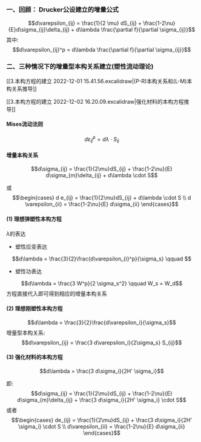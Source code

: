 ### 一、回顾： Drucker公设建立的增量公式

$$d\varepsilon_{ij} = \frac{1}{2 \mu} dS_{ij} + \frac{1-2\nu}{E}d\sigma_{ij}\delta_{ij} + d\lambda \frac{\partial f}{\partial \sigma_{ij}}$$
其中: 
$$d\varepsilon_{ij}^p = d\lambda \frac{\partial f}{\partial \sigma_{ij}}$$

### 二、三种情况下的增量型本构关系建立(塑性流动理论)

[[3.本构方程的建立 2022-12-01 15.41.56.excalidraw|(P-R)本构关系和(L-M)本构关系推导]]

[[3.本构方程的建立 2022-12-02 16.20.09.excalidraw|强化材料的本构方程推导]]
#### Mises流动法则

$$d\varepsilon_{ij}^p = d\lambda \cdot S_{ij} \tag{3.34}$$

#### 增量本构关系
$$d\sigma_{ij} = \frac{1}{2\mu}dS_{ij} + \frac{1-2\nu}{E} d\sigma_{m}\delta_{ij} + d\lambda \cdot S$$

或
$$\begin{cases}
d e_{ij} = \frac{1}{2\mu}dS_{ij} + d\lambda \cdot S \\
d \varepsilon_{ii} = \frac{1-2\nu}{E} d\sigma_{ii}
\end{cases}$$
#### (1) 理想弹塑性本构方程
$\lambda$的表达
- 塑性应变表达

$$d\lambda = \frac{3}{2}\frac{d\varepsilon_{i}^p}{\sigma_s} \qquad $$
- 塑性功表达

$$d\lambda = \frac{3 W^p}{2 \sigma_s^2} \qquad W_s = W_d$$
方程直接代入即可得到相应的增量本构关系

#### (2) 理想刚塑性本构方程

$$d\lambda = \frac{3}{2}\frac{d\varepsilon_i}{\sigma_s}$$
增量型本构关系: 
$$d\varepsilon_{ij} = \frac{3 d\varepsilon_i}{2\sigma_s} S_{ij}$$

#### (3) 强化材料的本构方程

$$d\lambda = \frac{3 d\sigma_i}{2H' \sigma_i}$$

即: $$d\sigma_{ij} = \frac{1}{2\mu}dS_{ij} + \frac{1-2\nu}{E} d\sigma_{m}\delta_{ij} + \frac{3 d\sigma_i}{2H' \sigma_i} \cdot S$$
或者
$$\begin{cases}
de_{ij} = \frac{1}{2\mu}dS_{ij} + \frac{3 d\sigma_i}{2H' \sigma_i} \cdot S \\
d\varepsilon_{ii} = \frac{1-2\nu}{E} d\sigma_{ii}
\end{cases}$$




